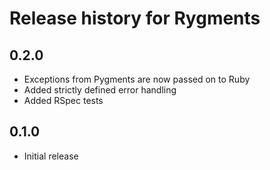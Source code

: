 # Release history for Rygments

## 0.2.0

 * Exceptions from Pygments are now passed on to Ruby
 * Added strictly defined error handling
 * Added RSpec tests

## 0.1.0

 * Initial release

